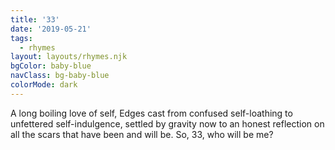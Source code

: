 ```yaml
---
title: '33'
date: '2019-05-21'
tags:
  - rhymes
layout: layouts/rhymes.njk
bgColor: baby-blue
navClass: bg-baby-blue
colorMode: dark
---
```


A long boiling love of self,
Edges cast from confused self-loathing
to unfettered self-indulgence,
settled by gravity now to an honest reflection
on all the scars that have been and will be.
So, 33, who will be me?
